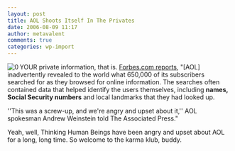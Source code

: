 ```yaml
---
layout: post
title: AOL Shoots Itself In The Privates
date: 2006-08-09 11:17
author: metavalent
comments: true
categories: wp-import
---
```

<!--Lead Photo --><a href="http://www.forbes.com/technology/2006/08/08/aol-internet-update-cx_po_0808privacy.html"><img src="http://metavalent.info/images/forbes.logo.gif" align="left" border="0" alt="0" /></a><!-- Commentary -->YOUR private information, that is.  <a href="http://www.forbes.com/technology/2006/08/08/aol-internet-update-cx_po_0808privacy.html">Forbes.com reports</a>, "[AOL] inadvertently revealed to the world what 650,000 of its subscribers searched for as they browsed for online information. The searches often contained data that helped identify the users themselves, including <b>names, Social Security numbers</b> and local landmarks that they had looked up. 

''This was a screw-up, and we're angry and upset about it,'' AOL spokesman Andrew Weinstein told The Associated Press."

Yeah, well, Thinking Human Beings have been angry and upset about AOL for a long, long time.  So welcome to the karma klub, buddy.
